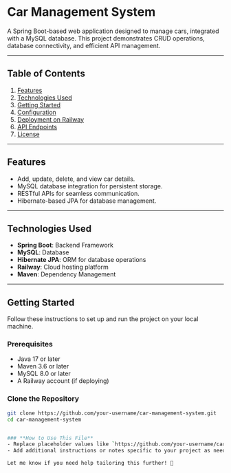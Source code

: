 # Car Management System

A Spring Boot-based web application designed to manage cars, integrated with a MySQL database. This project demonstrates CRUD operations, database connectivity, and efficient API management.

---

## Table of Contents

1. [Features](#features)
2. [Technologies Used](#technologies-used)
3. [Getting Started](#getting-started)
4. [Configuration](#configuration)
5. [Deployment on Railway](#deployment-on-railway)
6. [API Endpoints](#api-endpoints)
7. [License](#license)

---

## Features

- Add, update, delete, and view car details.
- MySQL database integration for persistent storage.
- RESTful APIs for seamless communication.
- Hibernate-based JPA for database management.

---

## Technologies Used

- **Spring Boot**: Backend Framework
- **MySQL**: Database
- **Hibernate JPA**: ORM for database operations
- **Railway**: Cloud hosting platform
- **Maven**: Dependency Management

---

## Getting Started

Follow these instructions to set up and run the project on your local machine.

### Prerequisites

- Java 17 or later
- Maven 3.6 or later
- MySQL 8.0 or later
- A Railway account (if deploying)

### Clone the Repository

```bash
git clone https://github.com/your-username/car-management-system.git
cd car-management-system


### **How to Use This File**
- Replace placeholder values like `https://github.com/your-username/car-management-system.git` and `<your-railway-domain>` with actual details.
- Add additional instructions or notes specific to your project as needed.

Let me know if you need help tailoring this further! 🚀

